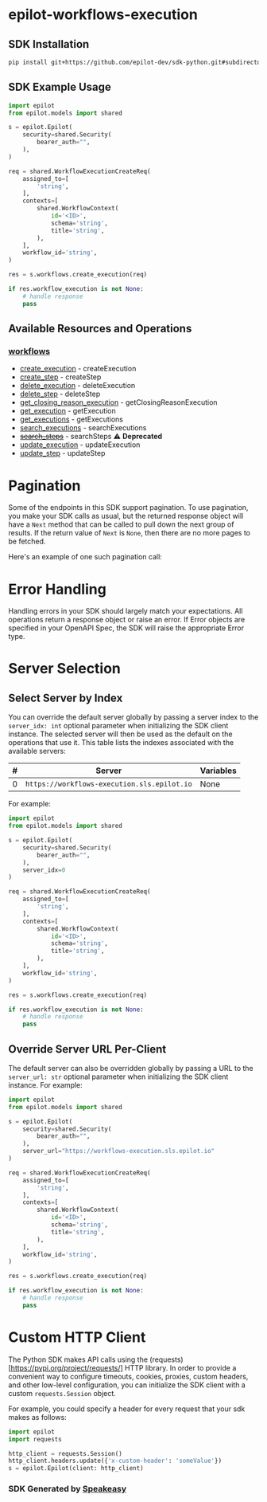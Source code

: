 # epilot-workflows-execution

<!-- Start SDK Installation -->
## SDK Installation

```bash
pip install git+https://github.com/epilot-dev/sdk-python.git#subdirectory=workflows_execution
```
<!-- End SDK Installation -->

## SDK Example Usage
<!-- Start SDK Example Usage -->
```python
import epilot
from epilot.models import shared

s = epilot.Epilot(
    security=shared.Security(
        bearer_auth="",
    ),
)

req = shared.WorkflowExecutionCreateReq(
    assigned_to=[
        'string',
    ],
    contexts=[
        shared.WorkflowContext(
            id='<ID>',
            schema='string',
            title='string',
        ),
    ],
    workflow_id='string',
)

res = s.workflows.create_execution(req)

if res.workflow_execution is not None:
    # handle response
    pass
```
<!-- End SDK Example Usage -->

<!-- Start SDK Available Operations -->
## Available Resources and Operations


### [workflows](docs/sdks/workflows/README.md)

* [create_execution](docs/sdks/workflows/README.md#create_execution) - createExecution
* [create_step](docs/sdks/workflows/README.md#create_step) - createStep
* [delete_execution](docs/sdks/workflows/README.md#delete_execution) - deleteExecution
* [delete_step](docs/sdks/workflows/README.md#delete_step) - deleteStep
* [get_closing_reason_execution](docs/sdks/workflows/README.md#get_closing_reason_execution) - getClosingReasonExecution
* [get_execution](docs/sdks/workflows/README.md#get_execution) - getExecution
* [get_executions](docs/sdks/workflows/README.md#get_executions) - getExecutions
* [search_executions](docs/sdks/workflows/README.md#search_executions) - searchExecutions
* [~~search_steps~~](docs/sdks/workflows/README.md#search_steps) - searchSteps :warning: **Deprecated**
* [update_execution](docs/sdks/workflows/README.md#update_execution) - updateExecution
* [update_step](docs/sdks/workflows/README.md#update_step) - updateStep
<!-- End SDK Available Operations -->



<!-- Start Dev Containers -->

<!-- End Dev Containers -->



<!-- Start Pagination -->
# Pagination

Some of the endpoints in this SDK support pagination. To use pagination, you make your SDK calls as usual, but the
returned response object will have a `Next` method that can be called to pull down the next group of results. If the
return value of `Next` is `None`, then there are no more pages to be fetched.

Here's an example of one such pagination call:
<!-- End Pagination -->



<!-- Start Error Handling -->
# Error Handling

Handling errors in your SDK should largely match your expectations.  All operations return a response object or raise an error.  If Error objects are specified in your OpenAPI Spec, the SDK will raise the appropriate Error type.


<!-- End Error Handling -->



<!-- Start Server Selection -->
# Server Selection

## Select Server by Index

You can override the default server globally by passing a server index to the `server_idx: int` optional parameter when initializing the SDK client instance. The selected server will then be used as the default on the operations that use it. This table lists the indexes associated with the available servers:

| # | Server | Variables |
| - | ------ | --------- |
| 0 | `https://workflows-execution.sls.epilot.io` | None |

For example:


```python
import epilot
from epilot.models import shared

s = epilot.Epilot(
    security=shared.Security(
        bearer_auth="",
    ),
    server_idx=0
)

req = shared.WorkflowExecutionCreateReq(
    assigned_to=[
        'string',
    ],
    contexts=[
        shared.WorkflowContext(
            id='<ID>',
            schema='string',
            title='string',
        ),
    ],
    workflow_id='string',
)

res = s.workflows.create_execution(req)

if res.workflow_execution is not None:
    # handle response
    pass
```


## Override Server URL Per-Client

The default server can also be overridden globally by passing a URL to the `server_url: str` optional parameter when initializing the SDK client instance. For example:


```python
import epilot
from epilot.models import shared

s = epilot.Epilot(
    security=shared.Security(
        bearer_auth="",
    ),
    server_url="https://workflows-execution.sls.epilot.io"
)

req = shared.WorkflowExecutionCreateReq(
    assigned_to=[
        'string',
    ],
    contexts=[
        shared.WorkflowContext(
            id='<ID>',
            schema='string',
            title='string',
        ),
    ],
    workflow_id='string',
)

res = s.workflows.create_execution(req)

if res.workflow_execution is not None:
    # handle response
    pass
```
<!-- End Server Selection -->



<!-- Start Custom HTTP Client -->
# Custom HTTP Client

The Python SDK makes API calls using the (requests)[https://pypi.org/project/requests/] HTTP library.  In order to provide a convenient way to configure timeouts, cookies, proxies, custom headers, and other low-level configuration, you can initialize the SDK client with a custom `requests.Session` object.


For example, you could specify a header for every request that your sdk makes as follows:

```python
import epilot
import requests

http_client = requests.Session()
http_client.headers.update({'x-custom-header': 'someValue'})
s = epilot.Epilot(client: http_client)
```


<!-- End Custom HTTP Client -->

<!-- Placeholder for Future Speakeasy SDK Sections -->



### SDK Generated by [Speakeasy](https://docs.speakeasyapi.dev/docs/using-speakeasy/client-sdks)
